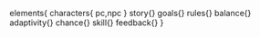 elements{
characters{
pc,npc
}
story{}
goals{}
rules{}
balance{}
adaptivity{}
chance{}
skill{}
feedback{}
}
